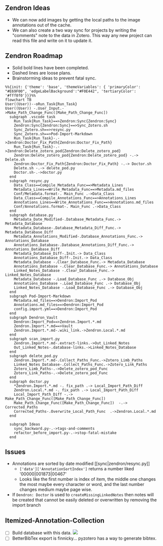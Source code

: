 ## Zendron Ideas

- We can now add images by getting the local paths to the image annotations out of the cache.
- We can also create a two way sync for projects by writing the "comments" note to the data in Zotero. This way any new project can read this file and write on it to update it.

## Zendron Roadmap

- Solid bold lines have been completed.
- Dashed lines are loose plans.
- Brainstorming ideas to prevent fatal sync.

```mermaid
%%{init: {'theme': 'base', 'themeVariables': { 'primaryColor': "#E69F00", 'edgeLabelBackground':"#F0E442", 'tertiaryColor': '#fff0f0'}}}%%
flowchart TB
User((User))--oRun_Task{Run_Task}
User((User)) -.User_Input.->Make_Path_Change_Func([Make_Path_Change_Func])
  subgraph .vscode task
    Run_Task{Run_Task}==>Zendron:Sync{Zendron:Sync}
    Zendron:Sync{Zendron:Sync}==>Sync_Zotero.sh
    Sync_Zotero.sh==>resync.py
    Sync_Zotero.sh==>Pod-Import-Markdown
    Run_Task{Run_Task}-.->Zendron:Doctor_Fix_Path{Zendron:Doctor_Fix_Path}
    Run_Task{Run_Task}-.->Zendron:Delete_zotero_pod{Zendron:Delete_zotero_pod}
    Zendron:Delete_zotero_pod{Zendron:Delete_zotero_pod} -.-> Delete.sh
    Zendron:Doctor_Fix_Path{Zendron:Doctor_Fix_Path} -.-> Doctor.sh
    Delete.sh -.-> delete_pod.py
    Doctor.sh-.->doctor.py
  end
  subgraph resync.py
    Data_Class==Compile_Metadata_Func==>Metadata_Lines
    Metadata_Lines==Write_Metadata_Func==>Metadata.md_files
    Conf/Metadata.format-. Main_Func .->Data_Class
    Data_Class==Compile_Annotations_Func==>Annotations_Lines
    Annotations_Lines==Write_Annotations_Func==>Annotations.md_files
    Conf/Annotations.format-. Main_Func .->Data_Class
  end
  subgraph database.py
    Metadata_Date_Modified-.Database_Metadata_Func.-> Metadata_Database
    Metadata_Database-.Database_Metadata_Diff_Func.-> Metadata_Database_Diff
    Metadata_Annotations_Modified-.Database_Annotations_Func.-> Annotations_Database
    Annotations_Database-.Database_Annotations_Diff_Func.-> Annotations_Database_Diff
    Metadata_Database_Diff-.Init.-> Data_Class
    Annotations_Database_Diff-.Init.-> Data_Class
    Metadata_Database -.Clear_Database_Func.-> Metadata_Database
    Annotations_Database -.Clear_Database_Func.-> Annotations_Database
    Linked_Notes_Database -.Clear_Database_Func.-> Linked_Notes_Database
    Metadata_Database -.Load_Database_Func .-> Database_Obj
    Annotations_Database -.Load_Database_Func .-> Database_Obj
    Linked_Notes_Database -.Load_Database_Func .-> Database_Obj
  end
  subgraph Pod-Import-Markdown
    Metadata.md_files==>Dendron:Import_Pod
    Annotations.md_files==>Dendron:Import_Pod
    config.import.yml==>Dendron:Import_Pod
  end
  subgraph Dendron_Vault
    Dendron:Import_Pod==>Zendron.Import.*.md
    Zendron.Import.*.md==>Vault
    Zendron.Import.*.md-.wiki_link.->Zendron.Local.*.md
  end
  subgraph scan_import.py
    Zendron.Import.*.md-.extract-links.->Out_Linked_Notes
    Out_Linked_Notes-.database-links.->Linked_Notes_Database
  end
  subgraph delete_pod.py
    Zendron.Import.*.md-.Collect_Paths_Func.->Zotero_Limb_Paths
    Linked_Notes_Database-.Collect_Paths_Func.->Zotero_Link_Paths
    Zotero_Limb_Paths-.->Delete_zotero_pod_Func
    Zotero_Link_Paths-.->Delete_zotero_pod_Func
  end
  subgraph doctor.py
    *Zendron.Import.*.md -. fix_path .-> Local_Import_Path_Diff
    Zendron.Local.*.md -. fix_path .-> Local_Import_Path_Diff
    Local_Import_Path_Diff -.-> Make_Path_Change_Func([Make_Path_Change_Func])
    Make_Path_Change_Func([Make_Path_Change_Func])  -.-> Corrected_Paths
    Corrected_Paths-.Overwrite_Local_Path_Func  .->Zendron.Local.*.md
  end

  subgraph Ideas
    sync_backward.py-.->tags-and-comments
    refactor_before_import.py-.->stop-fatal-mistake
  end
  ```

## Issues

- Annotations are sorted by date modified [[sync|zendron/resync.py]]
  - `['data']['AnnotationSortIndex']` returns a number liked '00000|001873|00467'
  - Looks like the first number is index of item, the middle one changes the most maybe every character or word, and the last number changes medium maybe page wise.
- If `Dendron: Doctor` is used to `createMissingLinkedNotes` then notes will be created that cannot be easily deleted or overwritten by removing the import branch

## Itemized-Annotation-Collection

- [ ] Build database with this data.
![](/assets/images/delete-itemized-annotation-collection.png)
- [ ] BetterBibTex export is finnicky... pyzotero has a way to generate bibtex.
